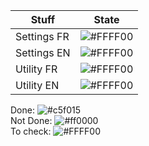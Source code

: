 |Stuff|State|  
|-------|-----------|  
|Settings FR|![#FFFF00](https://via.placeholder.com/15/FFFF00/000000?text=+)|  
|Settings EN|![#FFFF00](https://via.placeholder.com/15/FFFF00/000000?text=+)|  
|Utility FR|![#FFFF00](https://via.placeholder.com/15/FFFF00/000000?text=+)|
|Utility EN|![#FFFF00](https://via.placeholder.com/15/FFFF00/000000?text=+)| 
Done: ![#c5f015](https://via.placeholder.com/15/6dff87/000000?text=+)  
Not Done: ![#ff0000](https://via.placeholder.com/15/ff0000/000000?text=+)  
To check: ![#FFFF00](https://via.placeholder.com/15/FFFF00/000000?text=+)  
